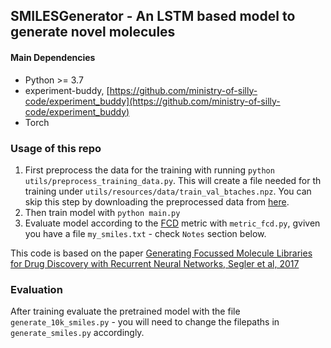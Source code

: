 ## SMILESGenerator - An LSTM based model to generate novel molecules

#### Main Dependencies
* Python >= 3.7
* experiment-buddy, [https://github.com/ministry-of-silly-code/experiment_buddy](https://github.com/ministry-of-silly-code/experiment_buddy)
* Torch

### Usage of this repo

1. First preprocess the data for the training with running
   ```python utils/preprocess_training_data.py```. This will create a file needed for th training under 
   `utils/resources/data/train_val_btaches.npz`. You can skip this step by downloading the preprocessed data from 
   [here](https://drive.google.com/file/d/1NxK0qCNYdVDi0bRVf5gstusjMnW1VZ6o/view?usp=sharing).
2. Then train model with ```python main.py```
3. Evaluate model according to the [FCD](https://github.com/bioinf-jku/FCD) metric with `metric_fcd.py`, gviven you 
   have a file `my_smiles.txt` - check `Notes` section below.

This code is based on the paper [Generating Focussed Molecule Libraries for Drug
Discovery with Recurrent Neural Networks, Segler et al, 2017](https://arxiv.org/pdf/1701.01329.pdf)

### Evaluation
After training evaluate the pretrained model with the file `generate_10k_smiles.py` - you will need to change the 
filepaths in `generate_smiles.py` accordingly.
